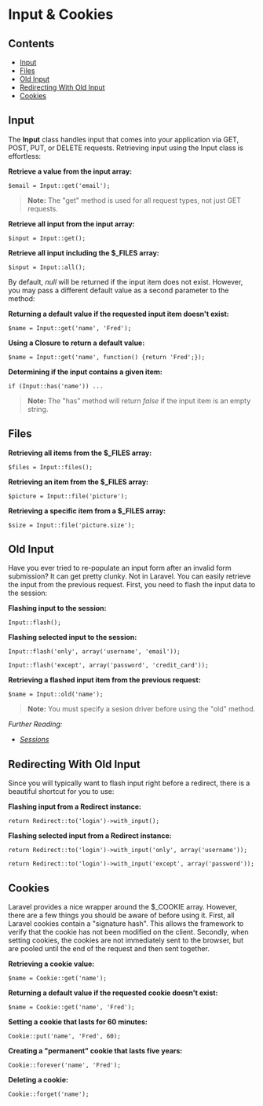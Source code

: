 # Input & Cookies

## Contents

- [Input](#input)
- [Files](#files)
- [Old Input](#old-input)
- [Redirecting With Old Input](#redirecting-with-old-input)
- [Cookies](#cookies)

<a name="input"></a>
## Input

The **Input** class handles input that comes into your application via GET, POST, PUT, or DELETE requests. Retrieving input using the Input class is effortless:

**Retrieve a value from the input array:**

	$email = Input::get('email');

> **Note:** The "get" method is used for all request types, not just GET requests.

**Retrieve all input from the input array:**

	$input = Input::get();

**Retrieve all input including the $_FILES array:**

	$input = Input::all();

By default, *null* will be returned if the input item does not exist. However, you may pass a different default value as a second parameter to the method:

**Returning a default value if the requested input item doesn't exist:**

	$name = Input::get('name', 'Fred');

**Using a Closure to return a default value:**

	$name = Input::get('name', function() {return 'Fred';});

**Determining if the input contains a given item:**

	if (Input::has('name')) ...

> **Note:** The "has" method will return *false* if the input item is an empty string.

<a name="files"></a>
## Files

**Retrieving all items from the $_FILES array:**

	$files = Input::files();

**Retrieving an item from the $_FILES array:**

	$picture = Input::file('picture');

**Retrieving a specific item from a $_FILES array:**

	$size = Input::file('picture.size');

<a name="old-input"></a>
## Old Input

Have you ever tried to re-populate an input form after an invalid form submission? It can get pretty clunky. Not in Laravel. You can easily retrieve the input from the previous request. First, you need to flash the input data to the session:

**Flashing input to the session:**

	Input::flash();

**Flashing selected input to the session:**

	Input::flash('only', array('username', 'email'));

	Input::flash('except', array('password', 'credit_card'));

**Retrieving a flashed input item from the previous request:**

	$name = Input::old('name');

> **Note:** You must specify a sesion driver before using the "old" method.

*Further Reading:*

- *[Sessions](/docs/session/config)*

<a name="redirecting-with-old-input"></a>
## Redirecting With Old Input

Since you will typically want to flash input right before a redirect, there is a beautiful shortcut for you to use:

**Flashing input from a Redirect instance:**

	return Redirect::to('login')->with_input();

**Flashing selected input from a Redirect instance:**

	return Redirect::to('login')->with_input('only', array('username'));

	return Redirect::to('login')->with_input('except', array('password'));

<a name="cookies"></a>
## Cookies

Laravel provides a nice wrapper around the $_COOKIE array. However, there are a few things you should be aware of before using it. First, all Laravel cookies contain a "signature hash". This allows the framework to verify that the cookie has not been modified on the client. Secondly, when setting cookies, the cookies are not immediately sent to the browser, but are pooled until the end of the request and then sent together.

**Retrieving a cookie value:**

	$name = Cookie::get('name');

**Returning a default value if the requested cookie doesn't exist:**

	$name = Cookie::get('name', 'Fred');

**Setting a cookie that lasts for 60 minutes:**

	Cookie::put('name', 'Fred', 60);

**Creating a "permanent" cookie that lasts five years:**

	Cookie::forever('name', 'Fred');

**Deleting a cookie:**

	Cookie::forget('name');